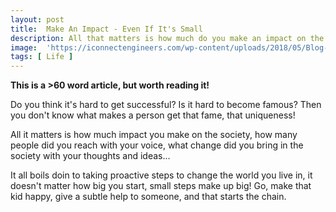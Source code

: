 ```yaml
---
layout: post
title:  Make An Impact - Even If It's Small
description: All that matters is how much do you make an impact on the society
image:  'https://iconnectengineers.com/wp-content/uploads/2018/05/Blog-10-of-the-Best-Ways-to-Make-an-Impact-at-Work.jpg'
tags: [ Life ]
---
```


**This is a >60 word article, but worth reading it!**

Do you think it's hard to get successful? Is it hard to become famous? Then you don't know what makes a person get that fame, that uniqueness!

All it matters is how much impact you make on the society, how many people did you reach with your voice, what change did you bring in the society with your thoughts and ideas...

It all boils doin to taking proactive steps to change the world you live in, it doesn't matter how big you start, small steps make up big! Go, make that kid happy, give a subtle help to someone, and that starts the chain.